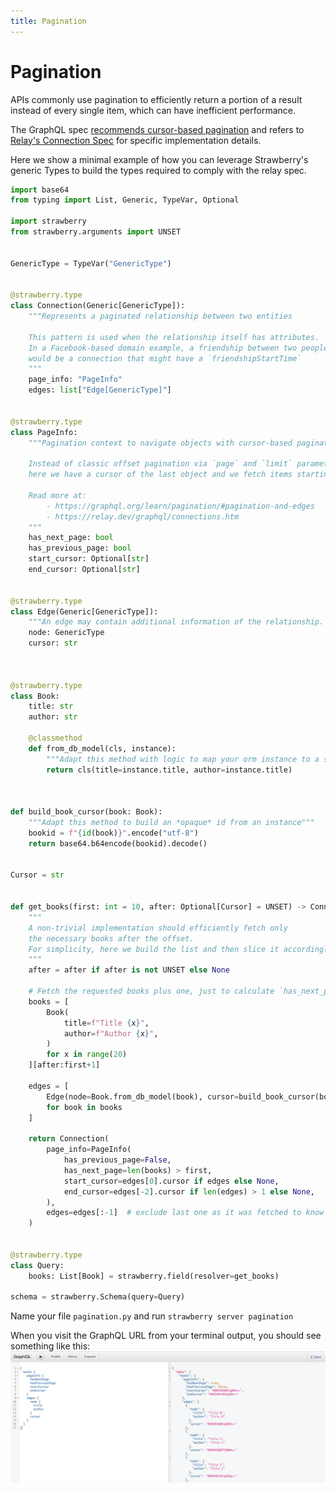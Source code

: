 ```yaml
---
title: Pagination
---
```


# Pagination

APIs commonly use pagination to efficiently return a portion of a result instead
of every single item, which can have inefficient performance.

The GraphQL spec [recommends cursor-based pagination](https://graphql.org/learn/pagination/)
and refers to [Relay's Connection Spec](https://relay.dev/graphql/connections.htm)
for specific implementation details.

Here we show a minimal example of how you can leverage Strawberry's generic Types
to build the types required to comply with the relay spec.

```python
import base64
from typing import List, Generic, TypeVar, Optional

import strawberry
from strawberry.arguments import UNSET


GenericType = TypeVar("GenericType")


@strawberry.type
class Connection(Generic[GenericType]):
    """Represents a paginated relationship between two entities

    This pattern is used when the relationship itself has attributes.
    In a Facebook-based domain example, a friendship between two people
    would be a connection that might have a `friendshipStartTime`
    """
    page_info: "PageInfo"
    edges: list["Edge[GenericType]"]


@strawberry.type
class PageInfo:
    """Pagination context to navigate objects with cursor-based pagination

    Instead of classic offset pagination via `page` and `limit` parameters,
    here we have a cursor of the last object and we fetch items starting from that one

    Read more at:
        - https://graphql.org/learn/pagination/#pagination-and-edges
        - https://relay.dev/graphql/connections.htm
    """
    has_next_page: bool
    has_previous_page: bool
    start_cursor: Optional[str]
    end_cursor: Optional[str]


@strawberry.type
class Edge(Generic[GenericType]):
    """An edge may contain additional information of the relationship. This is the trivial case"""
    node: GenericType
    cursor: str



@strawberry.type
class Book:
    title: str
    author: str

    @classmethod
    def from_db_model(cls, instance):
        """Adapt this method with logic to map your orm instance to a strawberry decorated class"""
        return cls(title=instance.title, author=instance.title)



def build_book_cursor(book: Book):
    """Adapt this method to build an *opaque* id from an instance"""
    bookid = f"{id(book)}".encode("utf-8")
    return base64.b64encode(bookid).decode()


Cursor = str


def get_books(first: int = 10, after: Optional[Cursor] = UNSET) -> Connection[Book]:
    """
    A non-trivial implementation should efficiently fetch only
    the necessary books after the offset.
    For simplicity, here we build the list and then slice it accordingly
    """
    after = after if after is not UNSET else None

    # Fetch the requested books plus one, just to calculate `has_next_page`
    books = [
        Book(
            title=f"Title {x}",
            author=f"Author {x}",
        )
        for x in range(20)
    ][after:first+1]

    edges = [
        Edge(node=Book.from_db_model(book), cursor=build_book_cursor(book))
        for book in books
    ]

    return Connection(
        page_info=PageInfo(
            has_previous_page=False,
            has_next_page=len(books) > first,
            start_cursor=edges[0].cursor if edges else None,
            end_cursor=edges[-2].cursor if len(edges) > 1 else None,
        ),
        edges=edges[:-1]  # exclude last one as it was fetched to know if there is a next page
    )


@strawberry.type
class Query:
    books: List[Book] = strawberry.field(resolver=get_books)

schema = strawberry.Schema(query=Query)
```

Name your file `pagination.py` and run `strawberry server pagination`

When you visit the GraphQL URL from your terminal output, you should see something like this:
<img src="../images/pagination-graphiql-screenshot.png" alt="A view of the GraphiQL interface with an example pagination query"/>
